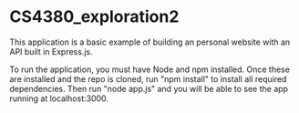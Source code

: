 # CS4380_exploration2

This application is a basic example of building an personal website with an API built in Express.js. 

To run the application, you must have Node and npm installed. Once these are installed and the repo is cloned, run "npm install" to install all required dependencies. Then run "node app.js" and you will be able to see the app running at localhost:3000.
